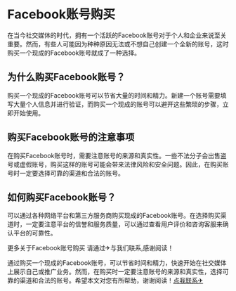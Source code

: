# Facebook账号购买

在当今社交媒体的时代，拥有一个活跃的Facebook账号对于个人和企业来说至关重要。然而，有些人可能因为种种原因无法或不想自己创建一个全新的账号，这时购买一个现成的Facebook账号就成了一种选择。

## 为什么购买Facebook账号？

购买一个现成的Facebook账号可以节省大量的时间和精力。新建一个账号需要填写大量个人信息并进行验证，而购买一个现成的账号可以避开这些繁琐的步骤，立即开始使用。

## 购买Facebook账号的注意事项

在购买Facebook账号时，需要注意账号的来源和真实性。一些不法分子会出售盗号或虚假账号，购买这样的账号可能会带来法律风险和安全问题。因此，在购买账号时一定要选择可靠的渠道和合法的账号。

## 如何购买Facebook账号？

可以通过各种网络平台和第三方服务商购买现成的Facebook账号。在选择购买渠道时，一定要注意平台的信誉和服务质量，可以通过查看用户评价和咨询客服来确认平台的可靠性。

更多关于Facebook账号购买 请通过✈与我们联系,感谢阅读！

通过购买一个现成的Facebook账号，可以节省时间和精力，快速开始在社交媒体上展示自己或推广业务。然而，在购买时一定要注意账号的来源和真实性，选择可靠的渠道和合法的账号。希望本文对您有所帮助，谢谢阅读！[点我联系✈](https://img.G208.com)